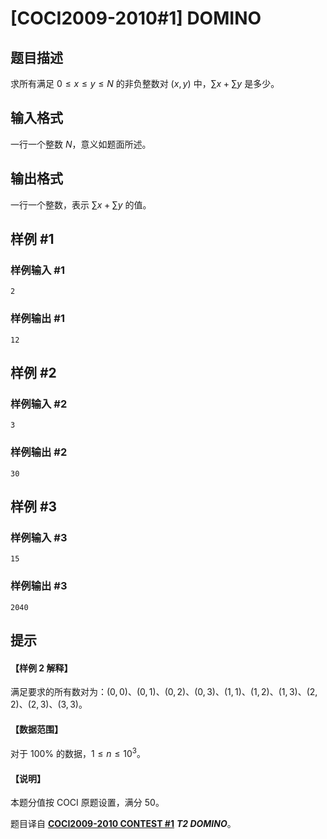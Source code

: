 # [COCI2009-2010#1] DOMINO

## 题目描述

求所有满足 $0 \le x \le y \le N$ 的非负整数对 $(x,y)$ 中，$\sum{x} + \sum{y}$ 是多少。

## 输入格式

一行一个整数 $N$，意义如题面所述。

## 输出格式

一行一个整数，表示 $\sum{x} + \sum{y}$ 的值。

## 样例 #1

### 样例输入 #1
```
2
```

### 样例输出 #1

```
12
```

## 样例 #2

### 样例输入 #2
```
3
```

### 样例输出 #2

```
30
```

## 样例 #3

### 样例输入 #3
```
15
```

### 样例输出 #3

```
2040
```

## 提示

#### 【样例 2 解释】

满足要求的所有数对为：$(0,0)$、$(0,1)$、$(0,2)$、$(0,3)$、$(1,1)$、$(1,2)$、$(1,3)$、$(2,2)$、$(2,3)$、$(3,3)。$

#### 【数据范围】

对于 $100\%$ 的数据，$1 \le n \le 10^3$。

#### 【说明】

本题分值按 COCI 原题设置，满分 $50$。

题目译自 [**COCI2009-2010 CONTEST #1**](https://hsin.hr/coci/archive/2009_2010/contest1_tasks.pdf) _**T2 DOMINO**_。
